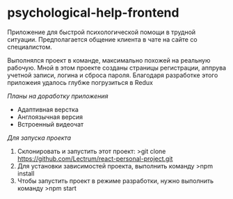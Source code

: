 # psychological-help-frontend

Приложение для быстрой психологической помощи в трудной ситуации. Предполагается общение клиента в чате на сайте со специалистом.

Выполнялся проект в команде, максимально похожей на реальную рабочую. Мной в этом проекте созданы страницы регистрации, аппрува учетной записи, логина и сброса пароля. Благодаря разработке этого приложеия удалось глубже погрузиться в Redux

*Планы на доработку приложения*

- Адаптивная верстка
- Англоязычная версия
- Встроенный видеочат

*Для запуска проекта*
1. Склонировать и запустить этот проект: >git clone https://github.com/Lectrum/react-personal-project.git
2. Для установки зависимостей проекта, выполнить команду >npm install
3. Чтобы запустить проект в режиме разработки, нужно выполнить  команду >npm start
